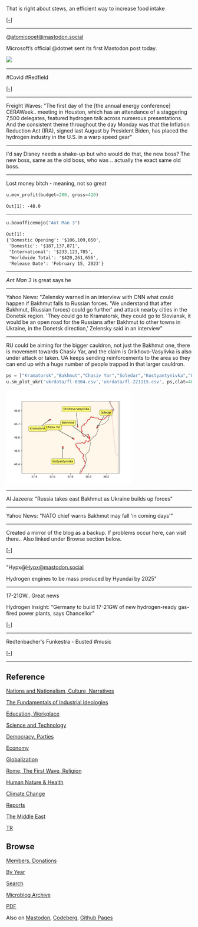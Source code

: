 

That is right about stews, an efficient way to increase food intake

[[-]](2023/03/the-horse-the-wheel-steppes-anthony.html#stew)

---

@atomicpoet@mastodon.social

Microsoft’s official @dotnet sent its first Mastodon post today.

<img width='200' src='https://files.mastodon.social/media_attachments/files/109/990/690/630/147/823/original/4053c108015d4077.jpeg'/> 

---

\#Covid \#Redfield

[[-]](https://youtu.be/QPEIm4v8QXU?t=4283)

----

Freight Waves: "The first day of the [the annual energy conference]
CERAWeek.. meeting in Houston, which has an attendance of a staggering
7,500 delegates, featured hydrogen talk across numerous
presentations. And the consistent theme throughout the day Monday was
that the Inflation Reduction Act (IRA), signed last August by
President Biden, has placed the hydrogen industry in the U.S. in a
warp speed gear"

---

I'd say Disney needs a shake-up but who would do that, the new boss?
The new boss, same as the old boss, who was .. actually the exact same
old boss.

---

Lost money bitch - meaning, not so great


```python
u.mov_profit(budget=200, gross=420)
```

```text
Out[1]: -48.0
```
---

```python
u.boxofficemojo("Ant Man 3")
```

```text
Out[1]: 
{'Domestic Opening': '$106,109,650',
 'Domestic': '$187,137,871',
 'International': '$233,123,785',
 'Worldwide Total': '$420,261,656',
 'Release Date': 'February 15, 2023'}
```

---

*Ant Man 3* is great says he

---

Yahoo News: "Zelensky warned in an interview with CNN what could
happen if Bakhmut falls to Russian forces. 'We understand that after
Bakhmut, (Russian forces) could go further' and attack nearby cities
in the Donetsk region. 'They could go to Kramatorsk, they could go to
Sloviansk, it would be an open road for the Russians after Bakhmut to
other towns in Ukraine, in the Donetsk direction,' Zelensky said in an
interview"

---

RU could be aiming for the bigger cauldron, not just the Bakhmut one,
there is movement towards Chasiv Yar, and the claim is
Orikhovo-Vasylivka is also under attack or taken. UA keeps sending
reinforcements to the area so they can end up with a huge number of
people trapped in that larger cauldron.

```python
ps = ["Kramatorsk","Bakhmut","Chasiv Yar","Soledar","Kostyantynivka","Orikhovo-Vasylivka"]
u.sm_plot_ukr('ukrdata/fl-0304.csv','ukrdata/fl-221115.csv', ps,clat=48.6,clon=37.8,zoom=0.06)
```

<img width='340' src='mbl/2023/ukr-3.jpg'/> 

---

Al Jazeera: "Russia takes east Bakhmut as Ukraine builds up forces"

---

Yahoo News: "NATO chief warns Bakhmut may fall 'in coming days'"

---

Created a mirror of the blog as a backup. If problems occur here, can
visit there.. Also linked under Browse section below.

[[-]](https://muratk5n.codeberg.page/en/README.html)

---

"Hypx@Hypx@mastodon.social

Hydrogen engines to be mass produced by Hyundai by 2025"

---

17-21GW.. Great news

Hydrogen Insight: "Germany to build 17-21GW of new hydrogen-ready
gas-fired power plants, says Chancellor"

[[-]](https://www.hydrogeninsight.com/power/germany-to-build-17-21gw-of-new-hydrogen-ready-gas-fired-power-plants-says-chancellor/2-1-1415040)

---

Redtenbacher's Funkestra - Busted \#music

[[-]](https://youtu.be/riosln2b-xk)

---

## Reference

[Nations and Nationalism, Culture, Narratives](0119/2013/02/nations-and-nationalism.html)

[The Fundamentals of Industrial Ideologies](0119/2011/04/fundamentals-of-industrial-ideologies.html)

[Education, Workplace](0119/2017/09/education-workplace.html)

[Science and Technology](0119/2018/09/science-technology.html)

[Democracy, Parties](0119/2016/11/democracy.html)

[Economy](2021/01/economy.html)

[Globalization](0119/2018/09/globalization.html)

[Rome, The First Wave, Religion](0119/2017/12/rome.html)

[Human Nature & Health](2020/07/human-nature.html)

[Climate Change](2022/01/climate.html)

[Reports](2021/01/reports.html)

[The Middle East](0119/2019/07/middleeast.html)

[TR](../tr/README.html)

## Browse

[Members, Donations](2022/08/members.html)

[By Year](years.html)

[Search](search.html)

[Microblog Archive](mbl/index.html)

[PDF](https://drive.google.com/uc?export=view&id=1FSi-1MnqXVq_PVTEXzzflwN8-7h92N_R)

Also on 
[Mastodon](https://masto.ai/@muratk3n),
[Codeberg](https://muratk5n.codeberg.page/en/README.html),
[Github Pages](https://muratk5n.github.io/thirdwave/en/)

